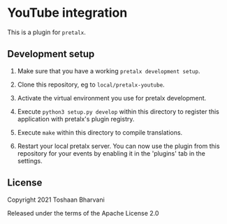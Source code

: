 YouTube integration
====================

This is a plugin for `pretalx`.

Development setup
------------------

1. Make sure that you have a working `pretalx development setup`.

2. Clone this repository, eg to ``local/pretalx-youtube``.

3. Activate the virtual environment you use for pretalx development.

4. Execute ``python3 setup.py develop`` within this directory to register this application with pretalx's plugin registry.

5. Execute ``make`` within this directory to compile translations.

6. Restart your local pretalx server. You can now use the plugin from this repository for your events by enabling it in
   the 'plugins' tab in the settings.


License
-------

Copyright 2021 Toshaan Bharvani

Released under the terms of the Apache License 2.0
